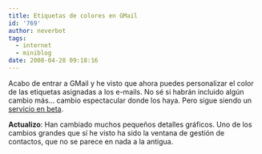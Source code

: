 ```yaml
---
title: Etiquetas de colores en GMail
id: '769'
author: neverbot
tags:
  - internet
  - miniblog
date: 2008-04-28 09:18:16
---
```


Acabo de entrar a GMail y he visto que ahora puedes personalizar el color de las etiquetas asignadas a los e-mails. No sé si habrán incluido algún cambio más... cambio espectacular donde los haya. Pero sigue siendo un [servicio en beta](https://neverbot.com/miniblog/versiones-beta-perpetuas/).

**Actualizo**: Han cambiado muchos pequeños detalles gráficos. Uno de los cambios grandes que sí he visto ha sido la ventana de gestión de contactos, que no se parece en nada a la antigua.